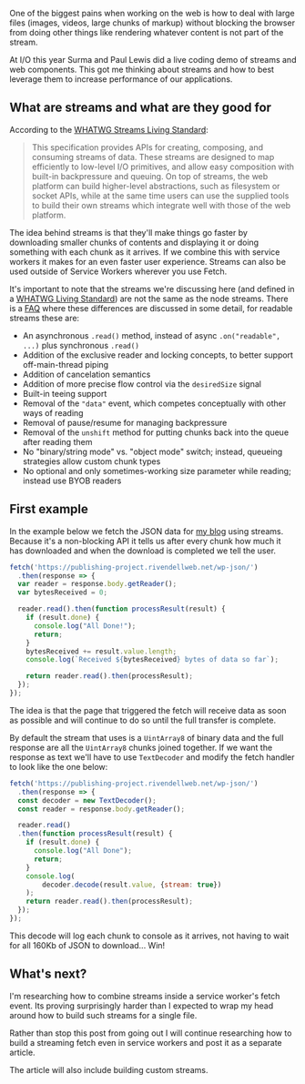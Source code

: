 One of the biggest pains when working on the web is how to deal with large files (images, videos, large chunks of markup) without blocking the browser from doing other things like rendering whatever content is not part of the stream.

At I/O this year Surma and Paul Lewis did a live coding demo of streams and web components. This got me thinking about streams and how to best leverage them to increase performance of our applications. 

## What are streams and what are they good for

According to the [WHATWG Streams Living Standard](https://streams.spec.whatwg.org/):

> This specification provides APIs for creating, composing, and consuming streams of data. These streams are designed to map efficiently to low-level I/O primitives, and allow easy composition with built-in backpressure and queuing. On top of streams, the web platform can build higher-level abstractions, such as filesystem or socket APIs, while at the same time users can use the supplied tools to build their own streams which integrate well with those of the web platform.

The idea behind streams is that they'll make things go faster by downloading smaller chunks of contents and displaying it or doing something with each chunk as it arrives. If we combine this with service workers it makes for an even faster user experience. Streams can also be used outside of Service Workers wherever you use Fetch. 

It's important to note that the streams we're discussing here (and defined in a [WHATWG Living Standard](https://streams.spec.whatwg.org/)) are not the same as the node streams. There is a [FAQ](https://github.com/whatwg/streams/blob/master/FAQ.md) where these differences are discussed in some detail, for readable streams these are:

  - An asynchronous `.read()` method, instead of async `.on("readable", ...)` plus synchronous `.read()`
  - Addition of the exclusive reader and locking concepts, to better support off-main-thread piping
  - Addition of cancelation semantics
  - Addition of more precise flow control via the `desiredSize` signal
  - Built-in teeing support
  - Removal of the `"data"` event, which competes conceptually with other ways of reading
  - Removal of pause/resume for managing backpressure
  - Removal of the `unshift` method for putting chunks back into the queue after reading them
  - No "binary/string mode" vs. "object mode" switch; instead, queueing strategies allow custom chunk types
  - No optional and only sometimes-working size parameter while reading; instead use BYOB readers

## First example

In the example below we fetch the JSON data for [my blog](https://publishing-project.rivendellweb.net/) using streams. Because it's a non-blocking API it tells us after every chunk how much it has downloaded and when the download is completed we tell the user. 

```javascript
fetch('https://publishing-project.rivendellweb.net/wp-json/')
  .then(response => {
  var reader = response.body.getReader();
  var bytesReceived = 0;

  reader.read().then(function processResult(result) {
    if (result.done) {
      console.log("All Done!");
      return;
    }
    bytesReceived += result.value.length;
    console.log(`Received ${bytesReceived} bytes of data so far`);

    return reader.read().then(processResult);
  });
});
```

The idea is that the page that triggered the fetch will receive data as soon as possible and will continue to do so until the full transfer is complete. 

By default the stream that uses is a `UintArray8` of binary data and the full response are all the `UintArray8` chunks joined together. If we want the response as text we'll have to use `TextDecoder` and modify the fetch handler to look like the one below: 

```javascript
fetch('https://publishing-project.rivendellweb.net/wp-json/')
  .then(response => {
  const decoder = new TextDecoder();
  const reader = response.body.getReader();

  reader.read()
  .then(function processResult(result) {
    if (result.done) {
      console.log("All Done");
      return;
    }
    console.log(
        decoder.decode(result.value, {stream: true})
    );
    return reader.read().then(processResult);
  });
});
```
This decode will log each chunk to console as it arrives, not having to wait for all 160Kb of JSON to download... Win!

## What's next?

I'm researching how to combine streams inside a service worker's fetch event. Its proving surprisingly harder than I expected to wrap my head around how to build such streams for a single file. 

Rather than stop this post from going out I will continue researching how to build a streaming fetch even in service workers and post it as a separate article. 

The article will also include building custom streams. 
